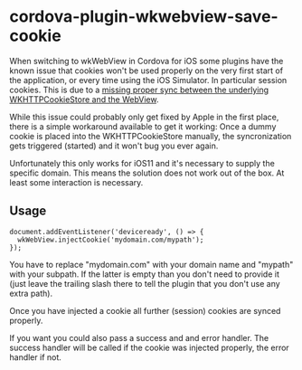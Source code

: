 # cordova-plugin-wkwebview-save-cookie

When switching to wkWebView in Cordova for iOS some plugins have the known issue that cookies won't be used properly on the very first start of the application, or every time using the iOS Simulator. In particular session cookies. This is due to a [missing proper sync between the underlying WKHTTPCookieStore and the WebView](https://stackoverflow.com/a/49534854/2757879).

While this issue could probably only get fixed by Apple in the first place, there is a simple workaround available to get it working: Once a dummy cookie is placed into the WKHTTPCookieStore manually, the syncronization gets triggered (started) and it won't bug you ever again.

Unfortunately this only works for iOS11 and it's necessary to supply the specific domain. This means the solution does not work out of the box. At least some interaction is necessary.

## Usage

```
document.addEventListener('deviceready', () => {
  wkWebView.injectCookie('mydomain.com/mypath');
});
```
You have to replace "mydomain.com" with your domain name and "mypath" with your subpath. If the latter is empty than you don't need to provide it (just leave the trailing slash there to tell the plugin that you don't use any extra path).

Once you have injected a cookie all further (session) cookies are synced properly.

If you want you could also pass a success and and error handler. The success handler will be called if the cookie was injected properly, the error handler if not.
